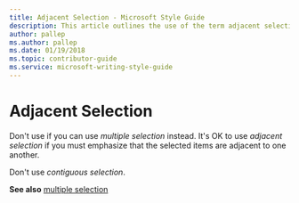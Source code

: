 ```yaml
---
title: Adjacent Selection - Microsoft Style Guide
description: This article outlines the use of the term adjacent selection per Microsoft style guidelines. If possible, the term multiple selection is preferred.
author: pallep
ms.author: pallep
ms.date: 01/19/2018
ms.topic: contributor-guide
ms.service: microsoft-writing-style-guide
---
```


# Adjacent Selection

Don't use if you can use *multiple selection* instead. It's OK to use *adjacent selection* if you must emphasize that the selected items are adjacent to one another.

Don't use *contiguous selection*.

**See also** [multiple selection](~/a-z-word-list-term-collections/m/multiple-selection.md)
